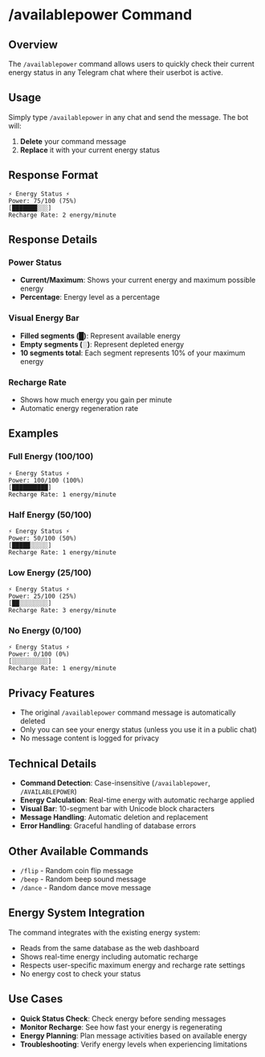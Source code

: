 # /availablepower Command

## Overview
The `/availablepower` command allows users to quickly check their current energy status in any Telegram chat where their userbot is active.

## Usage
Simply type `/availablepower` in any chat and send the message. The bot will:
1. **Delete** your command message
2. **Replace** it with your current energy status

## Response Format
```
⚡ Energy Status ⚡
Power: 75/100 (75%)
[███████░░░]
Recharge Rate: 2 energy/minute
```

## Response Details

### Power Status
- **Current/Maximum**: Shows your current energy and maximum possible energy
- **Percentage**: Energy level as a percentage

### Visual Energy Bar
- **Filled segments (█)**: Represent available energy
- **Empty segments (░)**: Represent depleted energy
- **10 segments total**: Each segment represents 10% of your maximum energy

### Recharge Rate
- Shows how much energy you gain per minute
- Automatic energy regeneration rate

## Examples

### Full Energy (100/100)
```
⚡ Energy Status ⚡
Power: 100/100 (100%)
[██████████]
Recharge Rate: 1 energy/minute
```

### Half Energy (50/100)
```
⚡ Energy Status ⚡
Power: 50/100 (50%)
[█████░░░░░]
Recharge Rate: 1 energy/minute
```

### Low Energy (25/100)
```
⚡ Energy Status ⚡
Power: 25/100 (25%)
[██░░░░░░░░]
Recharge Rate: 3 energy/minute
```

### No Energy (0/100)
```
⚡ Energy Status ⚡
Power: 0/100 (0%)
[░░░░░░░░░░]
Recharge Rate: 1 energy/minute
```

## Privacy Features
- The original `/availablepower` command message is automatically deleted
- Only you can see your energy status (unless you use it in a public chat)
- No message content is logged for privacy

## Technical Details
- **Command Detection**: Case-insensitive (`/availablepower`, `/AVAILABLEPOWER`)
- **Energy Calculation**: Real-time energy with automatic recharge applied
- **Visual Bar**: 10-segment bar with Unicode block characters
- **Message Handling**: Automatic deletion and replacement
- **Error Handling**: Graceful handling of database errors

## Other Available Commands
- `/flip` - Random coin flip message
- `/beep` - Random beep sound message  
- `/dance` - Random dance move message

## Energy System Integration
The command integrates with the existing energy system:
- Reads from the same database as the web dashboard
- Shows real-time energy including automatic recharge
- Respects user-specific maximum energy and recharge rate settings
- No energy cost to check your status

## Use Cases
- **Quick Status Check**: Check energy before sending messages
- **Monitor Recharge**: See how fast your energy is regenerating
- **Energy Planning**: Plan message activities based on available energy
- **Troubleshooting**: Verify energy levels when experiencing limitations
